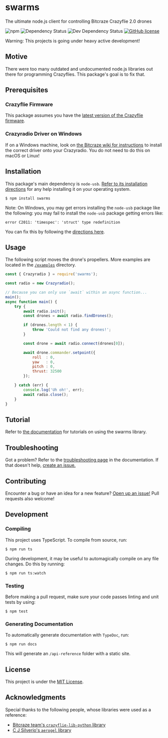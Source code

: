 # swarms

The ultimate node.js client for controlling Bitcraze Crazyflie 2.0 drones

![npm](https://img.shields.io/npm/v/swarms.svg)
![Dependency Status](https://img.shields.io/david/michaelgira23/swarms.svg)
![Dev Dependency Status](https://img.shields.io/david/dev/michaelgira23/swarms.svg)
[![GitHub license](https://img.shields.io/badge/license-MIT-blue.svg)](https://raw.githubusercontent.com/michaelgira23/swarms/master/LICENSE)

Warning: This projects is going under heavy active development!

## Motive

There were too many outdated and undocumented node.js libraries out there for programming Crazyflies. This package's goal is to fix that.

## Prerequisites

### Crazyflie Firmware

This package assumes you have the [latest version of the Crazyflie firmware](https://www.bitcraze.io/getting-started-with-the-crazyflie-2-0/#latest-fw).

### Crazyradio Driver on Windows

If on a Windows machine, look on [the Bitcraze wiki for instructions](https://wiki.bitcraze.io/doc:crazyradio:index#drivers) to install the correct driver onto your Crazyradio. You do not need to do this on macOS or Linux!

## Installation

This package's main dependency is `node-usb`. [Refer to its installation directions](https://github.com/tessel/node-usb#installation) for any help installing it on your operating system.

```
$ npm install swarms
```

Note: On Windows, you may get errors installing the `node-usb` package like the following: you may fail to install the `node-usb` package getting errors like:

```
error C2011: 'timespec': 'struct' type redefinition
```

You can fix this by following the [directions here](https://github.com/libusb/libusb/issues/144#issuecomment-269832528).

## Usage

The following script moves the drone's propellers. More examples are located in the [`/examples`](https://github.com/michaelgira23/swarms/tree/master/examples) directory.

```javascript
const { Crazyradio } = require('swarms');

const radio = new Crazyradio();

// Because you can only use `await` within an async function...
main();
async function main() {
	try {
		await radio.init();
		const drones = await radio.findDrones();

		if (drones.length < 1) {
			throw 'Could not find any drones!';
		}

		const drone = await radio.connect(drones[0]);

		await drone.commander.setpoint({
			roll  : 0,
			yaw   : 0,
			pitch : 0,
			thrust: 32500
		});

	} catch (err) {
		console.log('Uh oh!', err);
		await radio.close();
	}
}
```

## Tutorial

Refer to [the documentation](https://github.com/michaelgira23/swarms/blob/master/docs/table-of-contents.md) for tutorials on using the swarms library.

## Troubleshooting

Got a problem? Refer to the [troubleshooting page](https://github.com/michaelgira23/swarms/blob/master/docs/troubleshooting.md) in the documentation. If that doesn't help, [create an issue.](https://github.com/michaelgira23/swarms/issues/new)

## Contributing

Encounter a bug or have an idea for a new feature? [Open up an issue!](https://github.com/michaelgira23/swarms/issues/new) Pull requests also welcome!

## Development

### Compiling

This project uses TypeScript. To compile from source, run:

```
$ npm run ts
```

During development, it may be useful to automagically compile on any file changes. Do this by running:

```
$ npm run ts:watch
```

### Testing

Before making a pull request, make sure your code passes linting and unit tests by using:

```
$ npm test
```

### Generating Documentation

To automatically generate documentation with `TypeDoc`, run:

```
$ npm run docs
```

This will generate an `/api-reference` folder with a static site.

## License

This project is under the [MIT License](https://github.com/michaelgira23/swarms/blob/master/LICENSE).

## Acknowledgments

Special thanks to the following people, whose libraries were used as a reference:
- [Bitcraze team's `crazyflie-lib-python` library](https://github.com/bitcraze/crazyflie-lib-python)
- [C J Silverio's `aerogel` library](https://github.com/ceejbot/aerogel)
